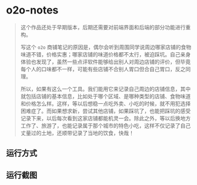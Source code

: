 # o2o-notes

> 这个作品还处于早期版本，后期还需要对前端界面和后端的部分功能进行重构。
>
> 写这个 `o2o` 商铺笔记的原因是，偶尔会听到周围同学说周边哪家店铺的食物味道不错，价格实惠；哪家店铺的味道价格都不太行，被迫踩坑。自己亲身体验也发现了，虽然一些点评软件能够给出别人对周边店铺的评价，但毕竟每个人的口味都不一样，可能有些店铺不合别人胃口但合自己胃口，反之同理。
>
> 所以，如果有这么一个工具。我们能用它来记录自己周边的店铺信息，其中就包括店铺的基本信息，比如处于哪个区域、是哪种类型的店铺、食物味道和价格怎么样。这样，等以后想稳一点吃外卖、小吃的时候，就不用犯选择困难症了。而如果想求新，尝试其他店铺，如果踩坑了，也能把踩坑的感受记录下来，以后每次看到这家店铺都能机灵一会。除此之外，等以后换地方工作了、旅游了，也能记录属于那个城市的特色小吃，这样不仅记录了自己丈量过的土地，还顺带记录了当地的饮食，快哉！

## 运行方式



## 运行截图





